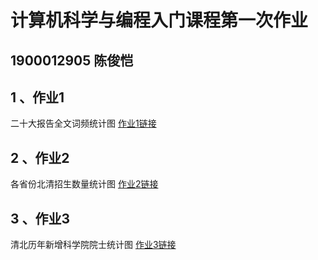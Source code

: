 # 计算机科学与编程入门课程第一次作业

## 1900012905 陈俊恺
## 1 、作业1
 二十大报告全文词频统计图
 [作业1链接](https://cjoiercjk.github.io/20th_CPC_report.html)
 
## 2 、作业2
 各省份北清招生数量统计图
 [作业2链接](https://cjoiercjk.github.io/2022年北清全国招生统计图.html)
 
## 3 、作业3
 清北历年新增科学院院士统计图
 [作业3链接](https://cjoiercjk.github.io/清北历年新增科学院院士图.html)
